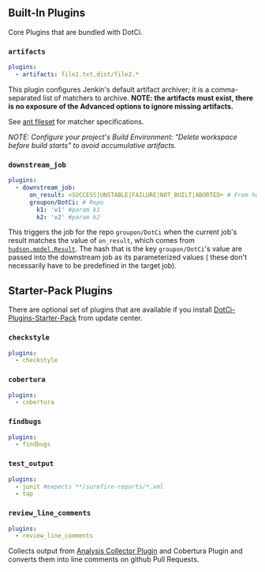 ##  Built-In Plugins

Core Plugins that are bundled with DotCi.

### `artifacts`
```yaml
plugins:
  - artifacts: file1.txt,dist/file2.*
```
This plugin configures Jenkin's default artifact archiver; it is a
comma-separated list of matchers to archive. __NOTE: the artifacts must
exist, there is no exposure of the Advanced options to ignore missing
artifacts.__

See [ant fileset](http://ant.apache.org/manual/Types/fileset.html) for
matcher specifications.

_NOTE: Configure your project's Build Environment: "Delete workspace before build starts" to avoid accumulative artifacts._

### `downstream_job`
```yaml
plugins:
  - downstream_job:
      on_result: <SUCCESS|UNSTABLE|FAILURE|NOT_BUILT|ABORTED> # From hudson.model.Result static types
      groupon/DotCi: # Repo
        k1: 'v1' #param k1
        k2: 'v2' #param k2
```
This triggers the job for the repo `groupon/DotCi` when the current job's
result matches the value of `on_result`, which comes from
[`hudson.model.Result`](https://github.com/kohsuke/hudson/blob/7a64e030a38561c98954c4c51c4438c97469dfd6/core/src/main/java/hudson/model/Result.java).
The hash that is the key `groupon/DotCi`'s value are passed into the downstream job as its parameterized values ( these don't necessarily have to be predefined in the target job).


##  Starter-Pack Plugins

There are optional set of plugins that are available if you install [DotCi-Plugins-Starter-Pack](https://github.com/groupon/DotCi-Plugins-Starter-Pack) from update center.


### `checkstyle`
```yaml
plugins:
  - checkstyle
```


### `cobertura`
```yaml
plugins:
  - cobertura
```

### `findbugs`
```yaml
plugins:
  - findbugs
```


### `test_output`
```yaml
plugins:
  - junit #expects **/surefire-reports/*.xml
  - tap
```

### `review_line_comments`
```yaml
plugins:
  - review_line_comments
```
Collects output from [Analysis Collector Plugin](https://wiki.jenkins-ci.org/display/JENKINS/Analysis+Collector+Plugin) and Cobertura Plugin and converts them into line comments on github Pull Requests.

